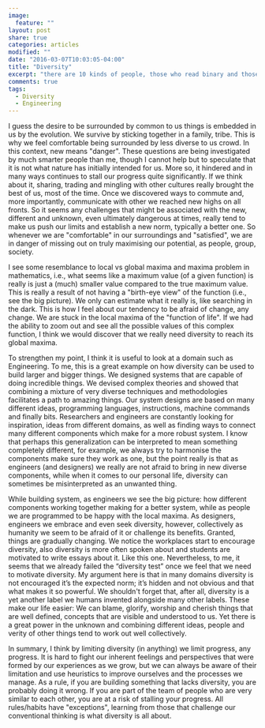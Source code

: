 ```yaml
---
image:
  feature: ""
layout: post
share: true
categories: articles
modified: ""
date: "2016-03-07T10:03:05-04:00"
title: "Diversity"
excerpt: "there are 10 kinds of people, those who read binary and those don’t"
comments: true
tags:
  - Diversity
  - Engineering
---
```


I guess the desire to be surrounded by common to us things is embedded in us by the evolution. We survive by sticking together in a family, tribe. This is why we feel comfortable being surrounded by less diverse to us crowd. In this context, new means "danger". These questions are being investigated by much smarter people than me, though I cannot help but to speculate that it is not what nature has initially intended for us. More so, it hindered and in many ways continues to stall our progress quite significantly. If we think about it, sharing, trading and mingling with other cultures really brought the best of us, most of the time. Once we discovered ways to commute and, more importantly, communicate with other we reached new highs on all fronts. So it seems any challenges that might be associated with the new, different and unknown, even ultimately dangerous at times, really tend to make us push our limits and establish a new norm, typically a better one. So whenever we are "comfortable" in our surroundings and "satisfied", we are in danger of missing out on truly maximising our potential, as people, group, society.

I see some resemblance to local vs global maxima and maxima problem in mathematics, i.e., what seems like a maximum value (of a given function) is really is just a (much) smaller value compared to the true maximum value. This is really a result of not having a "birth-eye view" of the function (i.e., see the big picture). We only can estimate what it really is, like searching in the dark. This is how I feel about our tendency to be afraid of change, any change. We are stuck in the local maxima of the "function of life". If we had the ability to zoom out and see all the possible values of this complex function, I think we would discover that we really need diversity to reach its global maxima.

To strengthen my point, I think it is useful to look at a domain such as Engineering. To me, this is a great example on how diversity can be used to build larger and bigger things. We designed systems that are capable of doing incredible things. We devised complex theories and showed that combining a mixture of very diverse techniques and methodologies facilitates a path to amazing things. Our system designs are based on many different ideas, programming languages, instructions, machine commands and finally bits. Researchers and engineers are constantly looking for inspiration, ideas from different domains, as well as finding ways to connect many different components which make for a more robust system. I know that perhaps this generalization can be interpreted to mean something completely different, for example, we always try to harmonise the components make sure they work as one, but the point really is that as engineers (and designers) we really are not afraid to bring in new diverse components, while when it comes to our personal life, diversity can sometimes be misinterpreted as an unwanted thing.

While building system, as engineers we see the big picture: how different components working together making for a better system, while as people we are programmed to be happy with the local maxima. As designers, engineers we embrace and even seek diversity, however, collectively as humanity we seem to be afraid of it or challenge its benefits. Granted, things are gradually changing. We notice the workplaces start to encourage diversity, also diversity is more often spoken about and students are motivated to write essays about it. Like this one. Nevertheless, to me, it seems that we already failed the  “diversity test” once we feel that we need to motivate diversity. My argument here is that in many domains diversity is not encouraged it’s the expected norm; it’s hidden and not obvious and that what makes it so powerful. We shouldn't forget that, after all, diversity is a yet another label we humans invented alongside many other labels. These make our life easier: We can blame, glorify, worship and cherish things that are well defined, concepts that are visible and understood to us. Yet there is a great power in the unknown and combining different ideas, people and verity of other things tend to work out well collectively.

In summary, I think by limiting diversity (in anything) we limit progress, any progress. It is hard to fight our inherent feelings and perspectives that were formed by our experiences as we grow, but we can always be aware of their limitation and use heuristics to improve ourselves and the processes we manage.  As a rule, if you are building something that lacks diversity, you are probably doing it wrong. If you are part of the team of people who are very similar to each other, you are at a risk of stalling your progress. All rules/habits have "exceptions", learning from those that challenge our conventional thinking is what diversity is all about.
